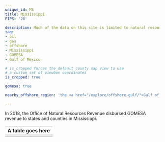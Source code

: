 ```yaml
---
unique_id: MS
title: Mississippi
FIPS: '28'

description: Much of the data on this site is limited to natural resource extraction on federal land, which represents 5.1% of all land in Mississippi. Mississippi also borders an offshore area with significant natural resource extraction, which may contribute to the state’s economy.
tag:
- oil
- gas
- offshore
- Mississippi
- GOMESA
- Gulf of Mexico

# is_cropped forces the default county map view to use
# a custom set of viewbox coordinates
is_cropped: true

gomesa: true

nearby_offshore_region: 'the <a href="/explore/offshore-gulf/">Gulf of Mexico</a>'

---
```


In 2018, the Office of Natural Resources Revenue disbursed <glossary-term>GOMESA</glossary-term> revenue to states and counties in Mississippi.

<table class="article_table">
  <thead>
    <tr>
      <th>A table goes here</th>
    </tr>
  </thead>
  <tbody>
    <tr>
     </td>
    </tr>
    <tr>
      <td>
      </td>
    </tr>
  </tbody>
</table>